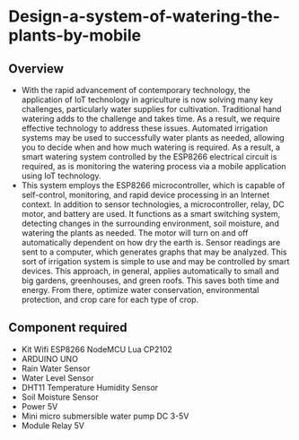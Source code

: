 # Design-a-system-of-watering-the-plants-by-mobile
## Overview
* With the rapid advancement of contemporary technology, the application of IoT technology in agriculture is now solving many key challenges, particularly water supplies for cultivation. Traditional hand watering adds to the challenge and takes time. As a result, we require effective technology to address these issues. Automated irrigation systems may be used to successfully water plants as needed, allowing you to decide when and how much watering is required. As a result, a smart watering system controlled by the ESP8266 electrical circuit is required, as is monitoring the watering process via a mobile application using IoT technology. 
* This system employs the ESP8266 microcontroller, which is capable of self-control, monitoring, and rapid device processing in an Internet context. In addition to sensor technologies, a microcontroller, relay, DC motor, and battery are used. It functions as a smart switching system, detecting changes in the surrounding environment, soil moisture, and watering the plants as needed. The motor will turn on and off automatically dependent on how dry the earth is. Sensor readings are sent to a computer, which generates graphs that may be analyzed. This sort of irrigation system is simple to use and may be controlled by smart devices. This approach, in general, applies automatically to small and big gardens, greenhouses, and green roofs. This saves both time and energy. From there, optimize water conservation, environmental protection, and crop care for each type of crop.
## Component required
* Kit Wifi ESP8266 NodeMCU Lua CP2102
* ARDUINO UNO
* Rain Water Sensor
* Water Level Sensor 
* DHT11 Temperature Humidity Sensor
* Soil Moisture Sensor
* Power 5V
* Mini micro submersible water pump DC 3-5V
* Module Relay 5V
